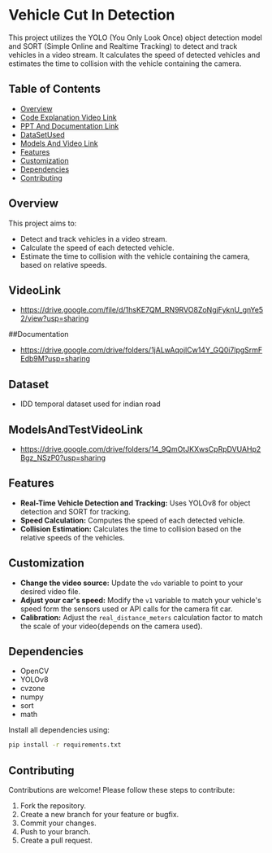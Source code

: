 # Vehicle Cut In Detection

This project utilizes the YOLO (You Only Look Once) object detection model and SORT (Simple Online and Realtime Tracking) to detect and track vehicles in a video stream. It calculates the speed of detected vehicles and estimates the time to collision with the vehicle containing the camera.

## Table of Contents

- [Overview](#overview)
- [Code Explanation Video Link](#VideoLink)
- [PPT And Documentation Link](#Documentation)
- [DataSetUsed](#Dataset)
- [Models And Video Link](#ModelsAndTestVideoLink)
- [Features](#features)
- [Customization](#customization)
- [Dependencies](#dependencies)
- [Contributing](#contributing)


## Overview

This project aims to:
- Detect and track vehicles in a video stream.
- Calculate the speed of each detected vehicle.
- Estimate the time to collision with the vehicle containing the camera, based on relative speeds.


## VideoLink

-  https://drive.google.com/file/d/1hsKE7QM_RN9RVO8ZoNgjFyknU_gnYe52/view?usp=sharing


##Documentation

- https://drive.google.com/drive/folders/1jALwAqojlCw14Y_GQ0i7lpgSrmFEdb9M?usp=sharing
  

## Dataset

- IDD temporal dataset used for indian road


## ModelsAndTestVideoLink

- https://drive.google.com/drive/folders/14_9QmOtJKXwsCpRpDVUAHp2Bgz_NSzP0?usp=sharing


## Features

- **Real-Time Vehicle Detection and Tracking:** Uses YOLOv8 for object detection and SORT for tracking.
- **Speed Calculation:** Computes the speed of each detected vehicle.
- **Collision Estimation:** Calculates the time to collision based on the relative speeds of the vehicles.


## Customization

- **Change the video source:** Update the `vdo` variable to point to your desired video file.
- **Adjust your car's speed:** Modify the `v1` variable to match your vehicle's speed form the sensors used or API calls for the camera fit car.
- **Calibration:** Adjust the `real_distance_meters` calculation factor to match the scale of your video(depends on the camera used).

## Dependencies

- OpenCV
- YOLOv8
- cvzone
- numpy
- sort
- math

Install all dependencies using:
```bash
pip install -r requirements.txt
```

## Contributing

Contributions are welcome! Please follow these steps to contribute:

1. Fork the repository.
2. Create a new branch for your feature or bugfix.
3. Commit your changes.
4. Push to your branch.
5. Create a pull request.


